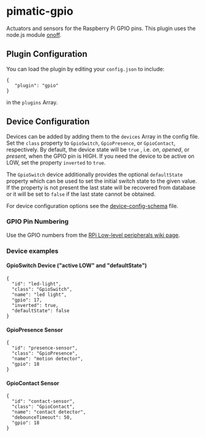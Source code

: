 pimatic-gpio
============
Actuators and sensors for the Raspberry Pi GPIO pins. This plugin uses the node.js module
[onoff](https://github.com/fivdi/onoff).

Plugin Configuration
-------------
You can load the plugin by editing your `config.json` to include:

    { 
       "plugin": "gpio"
    }

in the `plugins` Array. 

Device Configuration
-------------
Devices can be added by adding them to the `devices` Array in the config file.
Set the `class` property to `GpioSwitch`, `GpioPresence`, or `GpioContact`, respectively. By default, 
the device state will be `true` , i.e. *on*, *opened*, or *present*, when the GPIO pin is HIGH. If you need 
the device to be active on LOW, set the property `inverted` to `true`. 

The `GpioSwitch` device additionally provides the optional `defaultState` property which can be used to set the 
initial switch state to the given value. If the property is not present the last state will be recovered from 
database or it will be set to `false` if the last state cannot be obtained. 

For device configuration options see the [device-config-schema](actuator-config-schema.html) file.

### GPIO Pin Numbering

Use the GPIO numbers from the [RPi Low-level peripherals wiki page](http://elinux.org/RPi_Low-level_peripherals#General_Purpose_Input.2FOutput_.28GPIO.29). 

### Device examples

#### GpioSwitch Device ("active LOW" and "defaultState")

    { 
      "id": "led-light",
      "class": "GpioSwitch", 
      "name": "led light",
      "gpio": 17,
      "inverted": true,
      "defaultState": false
    }

#### GpioPresence Sensor

    { 
      "id": "presence-sensor",
      "class": "GpioPresence", 
      "name": "motion detector",
      "gpio": 18 
    }

#### GpioContact Sensor

    { 
      "id": "contact-sensor",
      "class": "GpioContact", 
      "name": "contact detector",
      "debounceTimeout": 50,
      "gpio": 18 
    }
